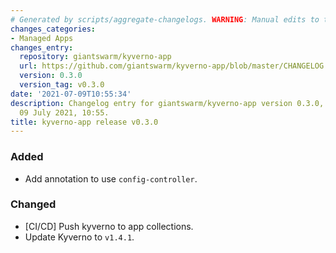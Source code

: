 ```yaml
---
# Generated by scripts/aggregate-changelogs. WARNING: Manual edits to this files will be overwritten.
changes_categories:
- Managed Apps
changes_entry:
  repository: giantswarm/kyverno-app
  url: https://github.com/giantswarm/kyverno-app/blob/master/CHANGELOG.md#030---2021-07-09
  version: 0.3.0
  version_tag: v0.3.0
date: '2021-07-09T10:55:34'
description: Changelog entry for giantswarm/kyverno-app version 0.3.0, published on
  09 July 2021, 10:55.
title: kyverno-app release v0.3.0
---
```


### Added
- Add annotation to use `config-controller`.
### Changed
- \[CI/CD\] Push kyverno to app collections.
- Update Kyverno to `v1.4.1`.
